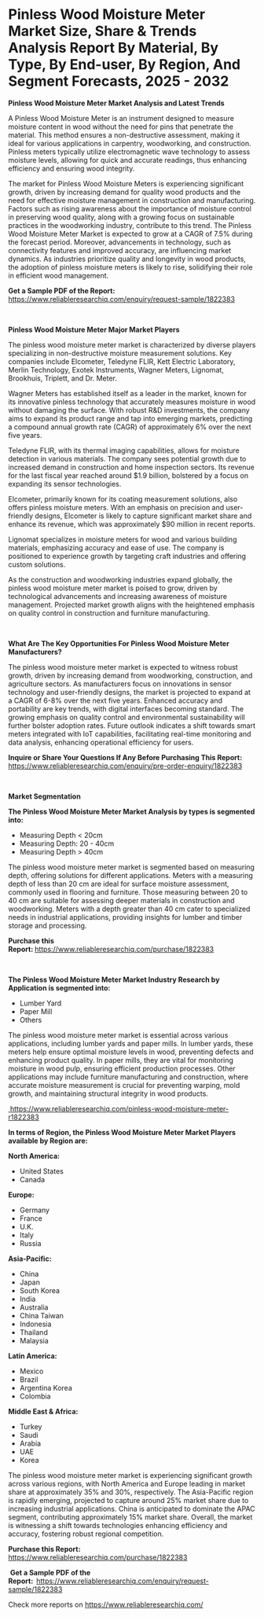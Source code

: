 <p><h1>Pinless Wood Moisture Meter Market Size, Share & Trends Analysis Report By Material, By Type, By End-user, By Region, And Segment Forecasts, 2025 - 2032</h1></p><p><strong>Pinless Wood Moisture Meter Market Analysis and Latest Trends</strong></p>
<p><p>A Pinless Wood Moisture Meter is an instrument designed to measure moisture content in wood without the need for pins that penetrate the material. This method ensures a non-destructive assessment, making it ideal for various applications in carpentry, woodworking, and construction. Pinless meters typically utilize electromagnetic wave technology to assess moisture levels, allowing for quick and accurate readings, thus enhancing efficiency and ensuring wood integrity.</p><p>The market for Pinless Wood Moisture Meters is experiencing significant growth, driven by increasing demand for quality wood products and the need for effective moisture management in construction and manufacturing. Factors such as rising awareness about the importance of moisture control in preserving wood quality, along with a growing focus on sustainable practices in the woodworking industry, contribute to this trend. The Pinless Wood Moisture Meter Market is expected to grow at a CAGR of 7.5% during the forecast period. Moreover, advancements in technology, such as connectivity features and improved accuracy, are influencing market dynamics. As industries prioritize quality and longevity in wood products, the adoption of pinless moisture meters is likely to rise, solidifying their role in efficient wood management.</p></p>
<p><strong>Get a Sample PDF of the Report:&nbsp;</strong> <a href="https://www.reliableresearchiq.com/enquiry/request-sample/1822383?utm_campaign=1896&utm_medium=2&utm_source=Github&utm_content=ia&utm_term=09042025&utm_id=pinless-wood-moisture-meter">https://www.reliableresearchiq.com/enquiry/request-sample/1822383</a></p>
<p>&nbsp;</p>
<p><strong>Pinless Wood Moisture Meter Major Market Players</strong></p>
<p><p>The pinless wood moisture meter market is characterized by diverse players specializing in non-destructive moisture measurement solutions. Key companies include Elcometer, Teledyne FLIR, Kett Electric Laboratory, Merlin Technology, Exotek Instruments, Wagner Meters, Lignomat, Brookhuis, Triplett, and Dr. Meter. </p><p>Wagner Meters has established itself as a leader in the market, known for its innovative pinless technology that accurately measures moisture in wood without damaging the surface. With robust R&D investments, the company aims to expand its product range and tap into emerging markets, predicting a compound annual growth rate (CAGR) of approximately 6% over the next five years.</p><p>Teledyne FLIR, with its thermal imaging capabilities, allows for moisture detection in various materials. The company sees potential growth due to increased demand in construction and home inspection sectors. Its revenue for the last fiscal year reached around $1.9 billion, bolstered by a focus on expanding its sensor technologies.</p><p>Elcometer, primarily known for its coating measurement solutions, also offers pinless moisture meters. With an emphasis on precision and user-friendly designs, Elcometer is likely to capture significant market share and enhance its revenue, which was approximately $90 million in recent reports.</p><p>Lignomat specializes in moisture meters for wood and various building materials, emphasizing accuracy and ease of use. The company is positioned to experience growth by targeting craft industries and offering custom solutions.</p><p>As the construction and woodworking industries expand globally, the pinless wood moisture meter market is poised to grow, driven by technological advancements and increasing awareness of moisture management. Projected market growth aligns with the heightened emphasis on quality control in construction and furniture manufacturing.</p></p>
<p>&nbsp;</p>
<p><strong>What Are The Key Opportunities For Pinless Wood Moisture Meter Manufacturers?</strong></p>
<p><p>The pinless wood moisture meter market is expected to witness robust growth, driven by increasing demand from woodworking, construction, and agriculture sectors. As manufacturers focus on innovations in sensor technology and user-friendly designs, the market is projected to expand at a CAGR of 6-8% over the next five years. Enhanced accuracy and portability are key trends, with digital interfaces becoming standard. The growing emphasis on quality control and environmental sustainability will further bolster adoption rates. Future outlook indicates a shift towards smart meters integrated with IoT capabilities, facilitating real-time monitoring and data analysis, enhancing operational efficiency for users.</p></p>
<p><strong>Inquire or Share Your Questions If Any Before Purchasing This Report:</strong> <a href="https://www.reliableresearchiq.com/enquiry/pre-order-enquiry/1822383?utm_campaign=1896&utm_medium=2&utm_source=Github&utm_content=ia&utm_term=09042025&utm_id=pinless-wood-moisture-meter">https://www.reliableresearchiq.com/enquiry/pre-order-enquiry/1822383</a></p>
<p>&nbsp;</p>
<p><strong>Market Segmentation</strong></p>
<p><strong>The Pinless Wood Moisture Meter Market Analysis by types is segmented into:</strong></p>
<p><ul><li>Measuring Depth < 20cm</li><li>Measuring Depth: 20 - 40cm</li><li>Measuring Depth > 40cm</li></ul></p>
<p><p>The pinless wood moisture meter market is segmented based on measuring depth, offering solutions for different applications. Meters with a measuring depth of less than 20 cm are ideal for surface moisture assessment, commonly used in flooring and furniture. Those measuring between 20 to 40 cm are suitable for assessing deeper materials in construction and woodworking. Meters with a depth greater than 40 cm cater to specialized needs in industrial applications, providing insights for lumber and timber storage and processing.</p></p>
<p><strong>Purchase this Report:&nbsp;</strong><a href="https://www.reliableresearchiq.com/purchase/1822383?utm_campaign=1896&utm_medium=2&utm_source=Github&utm_content=ia&utm_term=09042025&utm_id=pinless-wood-moisture-meter">https://www.reliableresearchiq.com/purchase/1822383</a></p>
<p>&nbsp;</p>
<p><strong>The Pinless Wood Moisture Meter Market Industry Research by Application is segmented into:</strong></p>
<p><ul><li>Lumber Yard</li><li>Paper Mill</li><li>Others</li></ul></p>
<p><p>The pinless wood moisture meter market is essential across various applications, including lumber yards and paper mills. In lumber yards, these meters help ensure optimal moisture levels in wood, preventing defects and enhancing product quality. In paper mills, they are vital for monitoring moisture in wood pulp, ensuring efficient production processes. Other applications may include furniture manufacturing and construction, where accurate moisture measurement is crucial for preventing warping, mold growth, and maintaining structural integrity in wood products.</p></p>
<p><a href="https://www.reliableresearchiq.com/pinless-wood-moisture-meter-r1822383?utm_campaign=1896&utm_medium=2&utm_source=Github&utm_content=ia&utm_term=09042025&utm_id=pinless-wood-moisture-meter">&nbsp;https://www.reliableresearchiq.com/pinless-wood-moisture-meter-r1822383</a></p>
<p><strong>In terms of Region, the Pinless Wood Moisture Meter Market Players available by Region are:</strong></p>
<p>
    <p> <strong> North America: </strong>
        <ul>
            <li>United States</li>
            <li>Canada</li>
        </ul>
        </p> 
    <p> <strong> Europe: </strong>
        <ul>
            <li>Germany</li>
            <li>France</li>
            <li>U.K.</li>
            <li>Italy</li>
            <li>Russia</li>
        </ul>
        </p> 
    <p> <strong> Asia-Pacific: </strong>
        <ul>
            <li>China</li>
            <li>Japan</li>
            <li>South Korea</li>
            <li>India</li>
            <li>Australia</li>
            <li>China Taiwan</li>
            <li>Indonesia</li>
            <li>Thailand</li>
            <li>Malaysia</li>
        </ul>
        </p> 
    <p> <strong> Latin America: </strong>
        <ul>
            <li>Mexico</li>
            <li>Brazil</li>
            <li>Argentina Korea</li>
            <li>Colombia</li>
        </ul>
        </p> 
    <p> <strong> Middle East & Africa: </strong>
        <ul>
            <li>Turkey</li>
            <li>Saudi</li>
            <li>Arabia</li>
            <li>UAE</li>
            <li>Korea</li>
        </ul>
    </p>
    </p>
<p><p>The pinless wood moisture meter market is experiencing significant growth across various regions, with North America and Europe leading in market share at approximately 35% and 30%, respectively. The Asia-Pacific region is rapidly emerging, projected to capture around 25% market share due to increasing industrial applications. China is anticipated to dominate the APAC segment, contributing approximately 15% market share. Overall, the market is witnessing a shift towards technologies enhancing efficiency and accuracy, fostering robust regional competition.</p></p>
<p><strong>Purchase this Report: </strong><a href="https://www.reliableresearchiq.com/purchase/1822383?utm_campaign=1896&utm_medium=2&utm_source=Github&utm_content=ia&utm_term=09042025&utm_id=pinless-wood-moisture-meter">https://www.reliableresearchiq.com/purchase/1822383</a></p>
<p>&nbsp;<strong>Get a Sample PDF of the Report:&nbsp;&nbsp;</strong><a href="https://www.reliableresearchiq.com/enquiry/request-sample/1822383?utm_campaign=1896&utm_medium=2&utm_source=Github&utm_content=ia&utm_term=09042025&utm_id=pinless-wood-moisture-meter">https://www.reliableresearchiq.com/enquiry/request-sample/1822383</a></p>
<p><strong></strong></p>
<p>Check more reports on <a href="https://www.reliableresearchiq.com/?utm_campaign=1896&utm_medium=2&utm_source=Github&utm_content=ia&utm_term=09042025&utm_id=pinless-wood-moisture-meter">https://www.reliableresearchiq.com/</a></p>